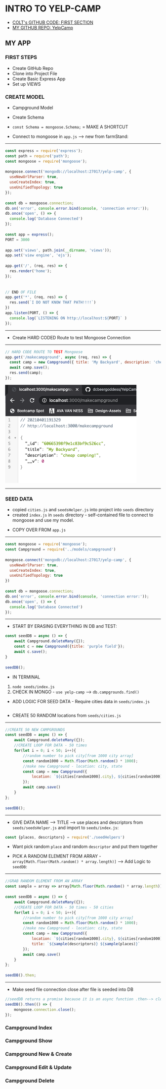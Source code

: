 # INTRO TO YELP-CAMP

- [COLT's GITHUB CODE: FIRST SECTION](https://github.com/Colt/YelpCamp/tree/c12b6ca9576b48b579bc304f701ebb71d6f9879a)
- [MY GITHUB REPO: YelpCamp]()

## MY APP
### FIRST STEPS
* Create GitHub Repo
* Clone into Project File
* Create Basic Express App
* Set up VIEWS 

### CREATE MODEL
* Campground Model
* Create Schema
* `const Schema = mongoose.Schema;` = MAKE A SHORTCUT

* Connect to mongoose in `app.js` --> new from farmStand:
<hr>

```js
const express = require('express');
const path = require('path');
const mongoose = require('mongoose');

mongoose.connect('mongodb://localhost:27017/yelp-camp', {
  useNewUrlParser: true,
  useCreateIndex: true, 
  useUnifiedTopology: true
});

const db = mongoose.connection;
db.on('error', console.error.bind(console, 'connection error:'));
db.once('open', () => {
  console.log('Database Connected')
});

const app = express();
PORT = 3000

app.set('views', path.join(__dirname, 'views'));
app.set('view engine', 'ejs');

app.get('/', (req, res) => {
  res.render('home');
});


// END OF FILE
app.get('*', (req, res) => {
  res.send(`I DO NOT KNOW THAT PATH!!!!`)
})
app.listen(PORT, () => {
  console.log(`LISTENING ON http://localhost:${PORT}` )
}); 
```
<hr>

* Create HARD CODED Route to test Mongoose Connection
<hr>

```js
// HARD CODE ROUTE TO TEST Mongoose 
app.get('/makecampground', async (req, res) => {
  const camp = new Campground({ title: 'My Backyard', description: 'cheap camping!' });
  await camp.save();
  res.send(camp);
});
```
![TEST IN LOCALHOST:](assets/testRoute.png)
<hr>

### SEED DATA
- copied `cities.js` and `seedsHelper.js` into project into `seeds` directory
- created `index.js` in `seeds` directory - self-contained file to connect to mongoose and use my model.
* COPY OVER FROM `app.js`
<hr>

```js
const mongoose = require('mongoose');
const Campground = require('../models/campground')

mongoose.connect('mongodb://localhost:27017/yelp-camp', {
  useNewUrlParser: true,
  useCreateIndex: true, 
  useUnifiedTopology: true
})

const db = mongoose.connection;
db.on('error', console.error.bind(console, 'connection error:'));
db.once('open', () => {
  console.log('Database Connected')
});
```
<hr>

* START BY ERASING EVERYTHING IN DB and TEST:
```js
const seedDB = async () => {
    await Campground.deleteMany({});
    const c = new Campground({title: 'purple field'});
    await c.save();
}

seedDB();
```
* IN TERMINAL
1. `node seeds/index.js`
2. CHECK IN MONGO - `use yelp-camp` --> `db.campgrounds.find()`

* ADD LOGIC FOR SEED DATA - Require cities data in `seeds/index.js`
```js

```
* CREATE 50 RANDOM locations from `seeds/cities.js`
<hr>

```js
//CREATE 50 NEW CAMPGROUNDS
const seedDB = async () => {
    await Campground.deleteMany({});
    //CREATE LOOP FOR DATA - 50 times
    for(let i = 0; i < 50; i++){
        //random number to pick city[from 1000 city array]
        const random1000 = Math.floor(Math.random() * 1000);
        //make new Campground - location: city, state
        const camp = new Campground({
            location: `${cities[random1000].city}, ${cities[random1000].state}`
        });
        await camp.save()
    }
};

seedDB();
```
<hr>

* GIVE DATA NAME --> TITLE --> use places and descriptors from `seeds/seedsHelper.js` and import to `seeds/index.js`:
```js
const {places, descriptors} = require('./seedHelpers')
```
* Want pick random `place` and random `descriptor` and put them together
- PICK A RANDOM ELEMENT FROM ARRAY - `array[Math.floor(Math.random() * array.length)]` --> Add Logic to `seedDB`:
<hr>

```js
//GRAB RANDOM ELEMENT FROM AN ARRAY
const sample = array => array[Math.floor(Math.random() * array.length)];

const seedDB = async () => {
    await Campground.deleteMany({});
    //CREATE LOOP FOR DATA - 50 times - 50 cities
    for(let i = 0; i < 50; i++){
        //random number to pick city[from 1000 city array]
        const random1000 = Math.floor(Math.random() * 1000);
        //make new Campground - location: city, state
        const camp = new Campground({
            location: `${cities[random1000].city}, ${cities[random1000].state}`,
            title: `${sample(descriptors)} ${sample(places)}`
        });
        await camp.save()
    }
};

seedDB().then;
```
<hr>

* Make seed file connection close after file is seeded into DB
```js
//seedDB returns a promise because it is an async function .then--> close connection
seedDB().then(() => {
    mongoose.connection.close();
});
```

### Campground Index


### Campground Show

### Campground New & Create

### Campground Edit & Update

### Campground Delete






